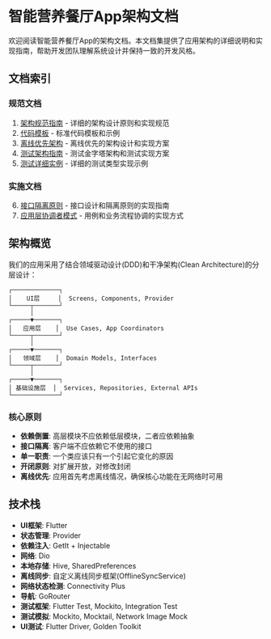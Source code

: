 # 智能营养餐厅App架构文档

欢迎阅读智能营养餐厅App的架构文档。本文档集提供了应用架构的详细说明和实现指南，帮助开发团队理解系统设计并保持一致的开发风格。

## 文档索引

### 规范文档

1. [架构规范指南](architecture_guidelines.md) - 详细的架构设计原则和实现规范
2. [代码模板](code_templates.md) - 标准代码模板和示例
3. [离线优先架构](offline_first.md) - 离线优先的架构设计和实现方案
4. [测试架构指南](testing_architecture.md) - 测试金字塔架构和测试实现方案
5. [测试详细实例](../../test/README.md) - 详细的测试类型实现示例

### 实施文档

6. [接口隔离原则](../domain/abstractions/README.md) - 接口设计和隔离原则的实现指南
7. [应用层协调者模式](../application/README.md) - 用例和业务流程协调的实现方式

## 架构概览

我们的应用采用了结合领域驱动设计(DDD)和干净架构(Clean Architecture)的分层设计：

```
┌─────────────┐
│    UI层     │  Screens, Components, Provider
└─────┬───────┘
      │
┌─────▼───────┐
│   应用层    │  Use Cases, App Coordinators
└─────┬───────┘
      │
┌─────▼───────┐
│   领域层    │  Domain Models, Interfaces
└─────┬───────┘
      │
┌─────▼───────┐
│ 基础设施层  │  Services, Repositories, External APIs
└─────────────┘
```

### 核心原则

- **依赖倒置**: 高层模块不应依赖低层模块，二者应依赖抽象
- **接口隔离**: 客户端不应依赖它不使用的接口
- **单一职责**: 一个类应该只有一个引起它变化的原因
- **开闭原则**: 对扩展开放，对修改封闭
- **离线优先**: 应用首先考虑离线情况，确保核心功能在无网络时可用

## 技术栈

- **UI框架**: Flutter
- **状态管理**: Provider
- **依赖注入**: GetIt + Injectable
- **网络**: Dio
- **本地存储**: Hive, SharedPreferences
- **离线同步**: 自定义离线同步框架(OfflineSyncService)
- **网络状态检测**: Connectivity Plus
- **导航**: GoRouter
- **测试框架**: Flutter Test, Mockito, Integration Test
- **测试模拟**: Mockito, Mocktail, Network Image Mock
- **UI测试**: Flutter Driver, Golden Toolkit 